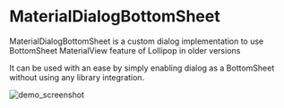 # MaterialDialogBottomSheet

MaterialDialogBottomSheet is a custom dialog implementation to use BottomSheet MaterialView feature of Lollipop in older versions

It can be used with an ease by simply enabling dialog as a BottomSheet without using any library integration.

![demo_screenshot](https://cloud.githubusercontent.com/assets/11768239/8396341/4dcfa312-1dbf-11e5-986f-6b29489e0da9.png)
